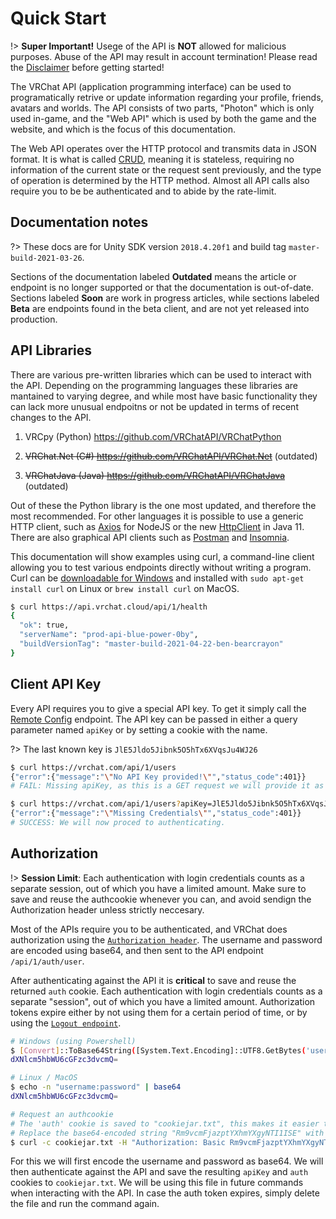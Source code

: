 # Quick Start

!> **Super Important!** Usege of the API is **NOT** allowed for malicious purposes. Abuse of the API may result in account termination! Please read the [Disclaimer](/README?id=disclaimer) before getting started!

The VRChat API (application programming interface) can be used to programatically retrive or update information regarding your profile, friends, avatars and worlds. The API consists of two parts, "Photon" which is only used in-game, and the "Web API" which is used by both the game and the website, and which is the focus of this documentation.

The Web API operates over the HTTP protocol and transmits data in JSON format. It is what is called [CRUD](https://en.wikipedia.org/wiki/Create,_read,_update_and_delete), meaning it is stateless, requiring no information of the current state or the request sent previously, and the type of operation is determined by the HTTP method. Almost all API calls also require you to be be authenticated and to abide by the rate-limit.

## Documentation notes

?> These docs are for Unity SDK version `2018.4.20f1` and build tag `master-build-2021-03-26`.

Sections of the documentation labeled **Outdated** means the article or endpoint is no longer supported or that the documentation is out-of-date. Sections labeled **Soon** are work in progress articles, while sections labeled **Beta** are endpoints found in the beta client, and are not yet released into production.

## API Libraries

There are various pre-written libraries which can be used to interact with the API. Depending on the programming languages these libraries are mantained to varying degree, and while most have basic functionality they can lack more unusual endpoitns or not be updated in terms of recent changes to the API.

1. VRCpy (Python) https://github.com/VRChatAPI/VRChatPython

2. ~~VRChat.Net (C#) https://github.com/VRChatAPI/VRChat.Net~~ (outdated)

3. ~~VRChatJava (Java) https://github.com/VRChatAPI/VRChatJava~~ (outdated)

Out of these the Python library is the one most updated, and therefore the most recommended. For other languages it is possible to use a generic HTTP client, such as [Axios](https://github.com/axios/axios) for NodeJS or the new [HttpClient](https://dzone.com/articles/java-11-standardized-http-client-api) in Java 11. There are also graphical API clients such as [Postman](https://www.postman.com/downloads/) and [Insomnia](https://insomnia.rest/download).

This documentation will show examples using curl, a command-line client allowing you to test various endpoints directly without writing a program. Curl can be [downloadable for Windows](https://curl.se/windows/) and installed with `sudo apt-get install curl` on Linux or `brew install curl` on MacOS.

```bash
$ curl https://api.vrchat.cloud/api/1/health
{
  "ok": true,
  "serverName": "prod-api-blue-power-0by",
  "buildVersionTag": "master-build-2021-04-22-ben-bearcrayon"
}
```

## Client API Key

Every API requires you to give a special API key. To get it simply call the [Remote Config](/SystemAPI/Config.md) endpoint. The API key can be passed in either a query parameter named `apiKey` or by setting a cookie with the name.

?> The last known key is `JlE5Jldo5Jibnk5O5hTx6XVqsJu4WJ26`

```bash
$ curl https://vrchat.com/api/1/users
{"error":{"message":"\"No API Key provided!\"","status_code":401}}
# FAIL: Missing apiKey, as this is a GET request we will provide it as a URL parameter.

$ curl https://vrchat.com/api/1/users?apiKey=JlE5Jldo5Jibnk5O5hTx6XVqsJu4WJ26
{"error":{"message":"\"Missing Credentials\"","status_code":401}}
# SUCCESS: We will now proced to authenticating.
```

## Authorization

!> **Session Limit**: Each authentication with login credentials counts as a separate session, out of which you have a limited amount. Make sure to save and reuse the authcookie whenever you can, and avoid sendign the Authorization header unless strictly neccesary.

Most of the APIs require you to be authenticated, and VRChat does authorization using the [`Authorization header`](https://developer.mozilla.org/en-US/docs/Web/HTTP/Headers/Authorization). The username and password are encoded using base64, and then sent to the API endpoint `/api/1/auth/user`.

After authenticating against the API it is **critical** to save and reuse the returned `auth` cookie. Each authentication with login credentials counts as a separate "session", out of which you have a limited amount. Authorization tokens expire either by not using them for a certain period of time, or by using the [`Logout endpoint`](/UserAPI/Logout.md).

```bash
# Windows (using Powershell)
$ [Convert]::ToBase64String([System.Text.Encoding]::UTF8.GetBytes('username:password'))
dXNlcm5hbWU6cGFzc3dvcmQ=

# Linux / MacOS
$ echo -n "username:password" | base64
dXNlcm5hbWU6cGFzc3dvcmQ=

# Request an authcookie
# The 'auth' cookie is saved to "cookiejar.txt", this makes it easier to re-use in future commands.
# Replace the base64-encoded string "Rm9vcmFjazptYXhmYXgyNTI1ISE" with the one generated in one of the previous commands.
$ curl -c cookiejar.txt -H "Authorization: Basic Rm9vcmFjazptYXhmYXgyNTI1ISE=" https://api.vrchat.cloud/api/1/auth/user
```

For this we will first encode the username and password as base64. We will then authenticate against the API and save the resulting `apiKey` and `auth` cookies to `cookiejar.txt`. We will be using this file in future commands when interacting with the API. In case the auth token expires, simply delete the file and run the command again.